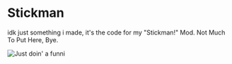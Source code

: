 # Stickman
idk just something i made, it's the code for my "Stickman!" Mod.
Not Much To Put Here, Bye.

![Just doin' a funni](https://user-images.githubusercontent.com/113801267/193405795-01368e34-4513-447c-b769-eb852bc0780e.png)
